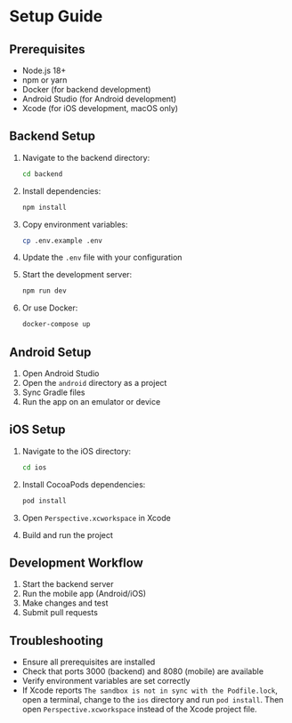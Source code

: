 # Setup Guide

## Prerequisites

- Node.js 18+ 
- npm or yarn
- Docker (for backend development)
- Android Studio (for Android development)
- Xcode (for iOS development, macOS only)

## Backend Setup

1. Navigate to the backend directory:
   ```bash
   cd backend
   ```

2. Install dependencies:
   ```bash
   npm install
   ```

3. Copy environment variables:
   ```bash
   cp .env.example .env
   ```

4. Update the `.env` file with your configuration

5. Start the development server:
   ```bash
   npm run dev
   ```

6. Or use Docker:
   ```bash
   docker-compose up
   ```

## Android Setup

1. Open Android Studio
2. Open the `android` directory as a project
3. Sync Gradle files
4. Run the app on an emulator or device

## iOS Setup

1. Navigate to the iOS directory:
   ```bash
   cd ios
   ```

2. Install CocoaPods dependencies:
   ```bash
   pod install
   ```

3. Open `Perspective.xcworkspace` in Xcode
4. Build and run the project

## Development Workflow

1. Start the backend server
2. Run the mobile app (Android/iOS)
3. Make changes and test
4. Submit pull requests

## Troubleshooting

- Ensure all prerequisites are installed
- Check that ports 3000 (backend) and 8080 (mobile) are available
- Verify environment variables are set correctly
- If Xcode reports `The sandbox is not in sync with the Podfile.lock`, open a terminal, change to the `ios` directory and run `pod install`. Then open `Perspective.xcworkspace` instead of the Xcode project file.
